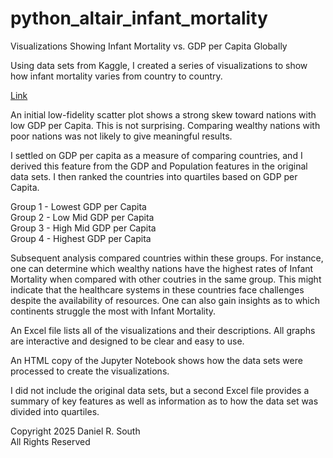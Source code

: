# python_altair_infant_mortality
Visualizations Showing Infant Mortality vs. GDP per Capita Globally

Using data sets from Kaggle, I created a series of visualizations to show how infant mortality varies from country to country.  

[Link]([url](https://infant-mortality-visualization.s3.us-east-1.amazonaws.com/index.html))

An initial low-fidelity scatter plot shows a strong skew toward nations with low GDP per Capita. This is not surprising. Comparing wealthy nations with poor nations was not likely to give meaningful results.  

I settled on GDP per capita as a measure of comparing countries, and I derived this feature from the GDP and Population features in the original data sets. I then ranked the countries into quartiles based on GDP per Capita.  

Group 1 - Lowest GDP per Capita  
Group 2 - Low Mid GDP per Capita  
Group 3 - High Mid GDP per Capita  
Group 4 - Highest GDP per Capita  

Subsequent analysis compared countries within these groups. For instance, one can determine which wealthy nations have the highest rates of Infant Mortality when compared with other coutries in the same group. This might indicate that the healthcare systems in these countries face challenges despite the availability of resources. One can also gain insights as to which continents struggle the most with Infant Mortality.  

An Excel file lists all of the visualizations and their descriptions. All graphs are interactive and designed to be clear and easy to use.  

An HTML copy of the Jupyter Notebook shows how the data sets were processed to create the visualizations.  

I did not include the original data sets, but a second Excel file provides a summary of key features as well as information as to how the data set was divided into quartiles.  


Copyright 2025 Daniel R. South  
All Rights Reserved  

